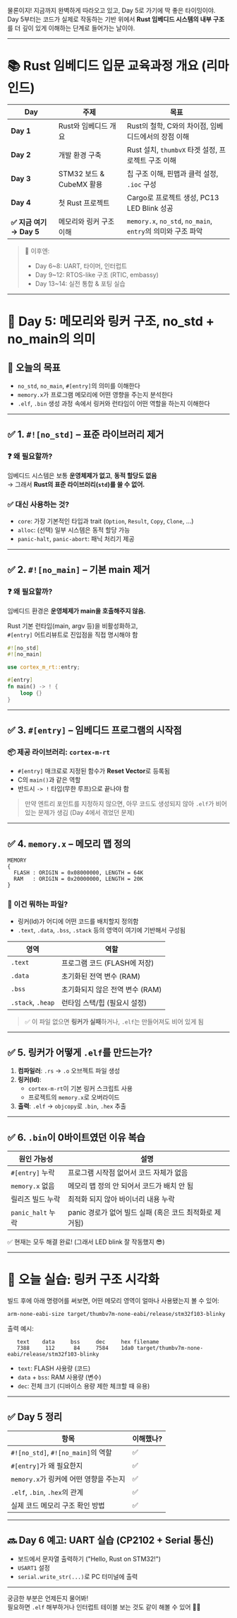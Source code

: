 물론이지! 지금까지 완벽하게 따라오고 있고, Day 5로 가기에 딱 좋은 타이밍이야.  
Day 5부터는 코드가 실제로 작동하는 기반 위에서 **Rust 임베디드 시스템의 내부 구조**를 더 깊이 있게 이해하는 단계로 들어가는 날이야.

---

# 📚 Rust 임베디드 입문 교육과정 개요 (리마인드)

| Day | 주제 | 목표 |
|-----|------|------|
| **Day 1** | Rust와 임베디드 개요 | Rust의 철학, C와의 차이점, 임베디드에서의 장점 이해 |
| **Day 2** | 개발 환경 구축 | Rust 설치, `thumbvX` 타겟 설정, 프로젝트 구조 이해 |
| **Day 3** | STM32 보드 & CubeMX 활용 | 칩 구조 이해, 핀맵과 클럭 설정, `.ioc` 구성 |
| **Day 4** | 첫 Rust 프로젝트 | Cargo로 프로젝트 생성, PC13 LED Blink 성공 |
| **✅ 지금 여기 → Day 5** | 메모리와 링커 구조 이해 | `memory.x`, `no_std`, `no_main`, `entry`의 의미와 구조 파악 |

> 📌 이후엔:
> - Day 6~8: UART, 타이머, 인터럽트
> - Day 9~12: RTOS-like 구조 (RTIC, embassy)
> - Day 13~14: 실전 통합 & 포팅 실습

---

# 🧠 Day 5: 메모리와 링커 구조, no_std + no_main의 의미

## 🎯 오늘의 목표

- `no_std`, `no_main`, `#[entry]`의 의미를 이해한다  
- `memory.x`가 프로그램 메모리에 어떤 영향을 주는지 분석한다  
- `.elf`, `.bin` 생성 과정 속에서 링커와 런타임이 어떤 역할을 하는지 이해한다

---

## ✅ 1. `#![no_std]` – 표준 라이브러리 제거

### ❓ 왜 필요할까?
임베디드 시스템은 보통 **운영체제가 없고**, **동적 할당도 없음**  
→ 그래서 **Rust의 표준 라이브러리(`std`)를 쓸 수 없어.**

### ✅ 대신 사용하는 것?
- `core`: 가장 기본적인 타입과 trait (`Option`, `Result`, `Copy`, `Clone`, ...)
- `alloc`: (선택) 일부 시스템은 동적 할당 가능
- `panic-halt`, `panic-abort`: 패닉 처리기 제공

---

## ✅ 2. `#![no_main]` – 기본 main 제거

### ❓ 왜 필요할까?
임베디드 환경은 **운영체제가 main을 호출해주지 않음.**

Rust 기본 런타임(main, argv 등)을 비활성화하고,  
`#[entry]` 어트리뷰트로 진입점을 직접 명시해야 함

```rust
#![no_std]
#![no_main]

use cortex_m_rt::entry;

#[entry]
fn main() -> ! {
    loop {}
}
```

---

## ✅ 3. `#[entry]` – 임베디드 프로그램의 시작점

### 📦 제공 라이브러리: `cortex-m-rt`

- `#[entry]` 매크로로 지정된 함수가 **Reset Vector**로 등록됨
- C의 `main()`과 같은 역할
- 반드시 `-> !` 타입(무한 루프)으로 끝나야 함

> 만약 엔트리 포인트를 지정하지 않으면, 아무 코드도 생성되지 않아 `.elf`가 비어 있는 문제가 생김 (Day 4에서 겪었던 문제)

---

## ✅ 4. `memory.x` – 메모리 맵 정의

```ld
MEMORY
{
  FLASH : ORIGIN = 0x08000000, LENGTH = 64K
  RAM   : ORIGIN = 0x20000000, LENGTH = 20K
}
```

### 📌 이건 뭐하는 파일?

- 링커(ld)가 어디에 어떤 코드를 배치할지 정의함
- `.text`, `.data`, `.bss`, `.stack` 등의 영역이 여기에 기반해서 구성됨

| 영역 | 역할 |
|------|------|
| `.text` | 프로그램 코드 (FLASH에 저장) |
| `.data` | 초기화된 전역 변수 (RAM) |
| `.bss` | 초기화되지 않은 전역 변수 (RAM) |
| `.stack`, `.heap` | 런타임 스택/힙 (필요시 설정) |

> ✅ 이 파일 없으면 **링커가 실패**하거나, `.elf`는 만들어져도 비어 있게 됨

---

## ✅ 5. 링커가 어떻게 `.elf`를 만드는가?

1. **컴파일러**: `.rs` → `.o` 오브젝트 파일 생성
2. **링커(ld)**:
   - `cortex-m-rt`이 기본 링커 스크립트 사용
   - 프로젝트의 `memory.x`로 오버라이드
3. **출력**: `.elf` → `objcopy`로 `.bin`, `.hex` 추출

---

## ✅ 6. `.bin`이 0바이트였던 이유 복습

| 원인 가능성 | 설명 |
|-------------|------|
| `#[entry]` 누락 | 프로그램 시작점 없어서 코드 자체가 없음 |
| `memory.x` 없음 | 메모리 맵 정의 안 되어서 코드가 배치 안 됨 |
| 릴리즈 빌드 누락 | 최적화 되지 않아 바이너리 내용 누락 |
| `panic_halt` 누락 | panic 경로가 없어 빌드 실패 (혹은 코드 최적화로 제거됨) |

✅ 현재는 모두 해결 완료! (그래서 LED blink 잘 작동했지 😎)

---

# 🧩 오늘 실습: 링커 구조 시각화

빌드 후에 아래 명령어를 써보면, 어떤 메모리 영역이 얼마나 사용됐는지 볼 수 있어:

```bash
arm-none-eabi-size target/thumbv7m-none-eabi/release/stm32f103-blinky
```

출력 예시:

```
   text    data     bss     dec     hex filename
   7388     112      84     7584    1da0 target/thumbv7m-none-eabi/release/stm32f103-blinky
```

- `text`: FLASH 사용량 (코드)
- `data` + `bss`: RAM 사용량 (변수)
- `dec`: 전체 크기 (디바이스 용량 제한 체크할 때 유용)

---

## ✅ Day 5 정리

| 항목 | 이해했나? |
|------|-----------|
| `#![no_std]`, `#![no_main]`의 역할 | ✅ |
| `#[entry]`가 왜 필요한지 | ✅ |
| `memory.x`가 링커에 어떤 영향을 주는지 | ✅ |
| `.elf`, `.bin`, `.hex`의 관계 | ✅ |
| 실제 코드 메모리 구조 확인 방법 | ✅ |

---

## 🔜 Day 6 예고: UART 실습 (CP2102 + Serial 통신)

- 보드에서 문자열 출력하기 ("Hello, Rust on STM32!")
- `USART1` 설정
- `serial.write_str(...)`로 PC 터미널에 출력

---

궁금한 부분은 언제든지 물어봐!  
필요하면 `.elf` 해부하거나 인터럽트 테이블 보는 것도 같이 해볼 수 있어 🔧😄